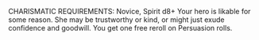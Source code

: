 CHARISMATIC
REQUIREMENTS: Novice, Spirit d8+
Your hero is likable for some reason. She may be trustworthy or kind, or might just exude confidence and goodwill. You get one free reroll on Persuasion rolls.